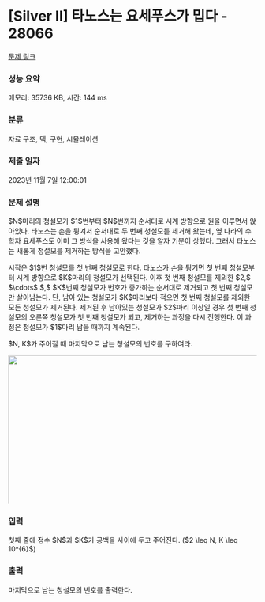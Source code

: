 # [Silver II] 타노스는 요세푸스가 밉다 - 28066 

[문제 링크](https://www.acmicpc.net/problem/28066) 

### 성능 요약

메모리: 35736 KB, 시간: 144 ms

### 분류

자료 구조, 덱, 구현, 시뮬레이션

### 제출 일자

2023년 11월 7일 12:00:01

### 문제 설명

<p>$N$마리의 청설모가 $1$번부터 $N$번까지 순서대로 시계 방향으로 원을 이루면서 앉아있다. 타노스는 손을 튕겨서 순서대로 두 번째 청설모를 제거해 왔는데, 옆 나라의 수학자 요세푸스도 이미 그 방식을 사용해 왔다는 것을 알자 기분이 상했다. 그래서 타노스는 새롭게 청설모를 제거하는 방식을 고안했다.</p>

<p>시작은 $1$번 청설모를 첫 번째 청설모로 한다. 타노스가 손을 튕기면 첫 번째 청설모부터 시계 방향으로 $K$마리의 청설모가 선택된다. 이후 첫 번째 청설모를 제외한 $2,$ $\cdots$ $,$ $K$번째 청설모가 번호가 증가하는 순서대로 제거되고 첫 번째 청설모만 살아남는다. 단, 남아 있는 청설모가 $K$마리보다 적으면 첫 번째 청설모를 제외한 모든 청설모가 제거된다. 제거된 후 남아있는 청설모가 $2$마리 이상일 경우 첫 번째 청설모의 오른쪽 청설모가 첫 번째 청설모가 되고, 제거하는 과정을 다시 진행한다. 이 과정은 청설모가 $1$마리 남을 때까지 계속된다.</p>

<p>$N, K$가 주어질 때 마지막으로 남는 청설모의 번호를 구하여라.</p>

<p style="text-align: center;"><img alt="" src="https://upload.acmicpc.net/9bf0dfbd-8997-42ed-8fef-7f89d3172917/-/preview/" style="max-height: 300px; object-fit: contain; display: inline-block; width: 550px; height: 550px;"></p>

### 입력 

 <p>첫째 줄에 정수 $N$과 $K$가 공백을 사이에 두고 주어진다. ($2 \leq N, K \leq 10^{6}$)</p>

### 출력 

 <p>마지막으로 남는 청설모의 번호를 출력한다.</p>

